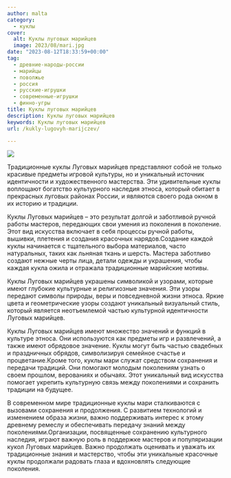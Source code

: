 ```yaml
---
author: malta
category:
  - куклы
cover:
  alt: Куклы луговых марийцев
  image: 2023/08/mari.jpg
date: "2023-08-12T18:33:59+00:00"
tag:
  - древние-народы-россии
  - марийцы
  - поволжье
  - россия
  - русские-игрушки
  - современные-игрушки
  - финно-угры
title: Куклы луговых марийцев
description: Куклы луговых марийцев
keywords: Куклы луговых марийцев
url: /kukly-lugovyh-marijczev/

---
```

![](https://www.adora.ru2023/08/68751b0c30314b8f996c0145f578522d_00000.jpg)

Традиционные куклы Луговых марийцев представляют собой не только красивые предметы игровой культуры, но и уникальный источник идентичности и художественного мастерства. Эти удивительные куклы воплощают богатство культурного наследия этноса, который обитает в прекрасных луговых районах России, и являются своего рода окном в их историю и традиции.

Куклы Луговых марийцев – это результат долгой и заботливой ручной работы мастеров, передающих свои умения из поколения в поколение. Этот вид искусства включает в себя процессы ручной работы, вышивки, плетения и создания красочных нарядов.Создание каждой куклы начинается с тщательного выбора материалов, часто натуральных, таких как льняная ткань и шерсть. Мастера заботливо создают нежные черты лица, детали одежды и украшения, чтобы каждая кукла ожила и отражала традиционные марийские мотивы.

Куклы Луговых марийцев украшены символикой и узорами, которые имеют глубокие культурные и религиозные значения. Эти узоры передают символы природы, веры и повседневной жизни этноса. Яркие цвета и геометрические узоры создают уникальный визуальный стиль, который является неотъемлемой частью культурной идентичности Луговых марийцев.

Куклы Луговых марийцев имеют множество значений и функций в культуре этноса. Они используются как предметы игр и развлечений, а также имеют обрядовое значение. Куклы могут быть частью свадебных и праздничных обрядов, символизируя семейное счастье и процветание.Кроме того, куклы мари служат средством сохранения и передачи традиций. Они помогают молодым поколениям узнать о своем прошлом, верованиях и обычаях. Этот уникальный вид искусства помогает укрепить культурную связь между поколениями и сохранить традиции на будущее.

В современном мире традиционные куклы мари сталкиваются с вызовами сохранения и продолжения. С развитием технологий и изменением образа жизни, важно поддерживать интерес к этому древнему ремеслу и обеспечивать передачу знаний между поколениями.Организации, посвященные сохранению культурного наследия, играют важную роль в поддержке мастеров и популяризации кукол Луговых марийцев. Важно продолжать оценивать и уважать их традиционные знания и мастерство, чтобы эти уникальные красочные куклы продолжали радовать глаза и вдохновлять следующие поколения.
